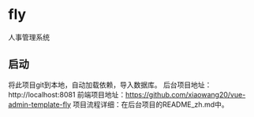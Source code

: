 # fly
人事管理系统
## 启动
将此项目git到本地，自动加载依赖，导入数据库。
后台项目地址：http://localhost:8081
前端项目地址：https://github.com/xiaowang20/vue-admin-template-fly
项目流程详细：在后台项目的README_zh.md中。
